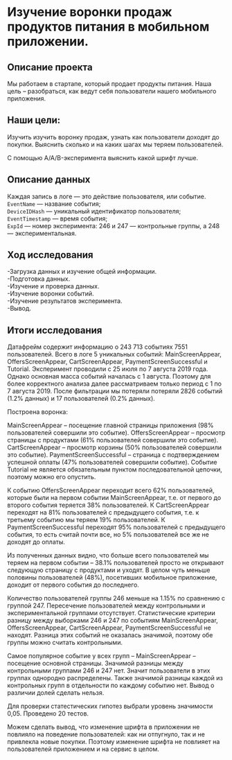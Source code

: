 # Изучение воронки продаж продуктов питания в мобильном приложении.
## Описание проекта
Мы работаем в стартапе, который продает продукты питания. Наша цель – разобраться, как ведут себя пользователи нашего мобильного приложения.

## Наши цели:

Изучить изучить воронку продаж, узнать как пользователи доходят до покупки. Выяснить сколько и на каких шагах мы теряем пользователей.

С помощью A/A/B-эксперимента выяснить какой шрифт лучше.

## Описание данных
Каждая запись в логе — это действие пользователя, или событие.\
`EventName` — название события;\
`DeviceIDHash` — уникальный идентификатор пользователя;\
`EventTimestamp` — время события;\
`ExpId` — номер эксперимента: 246 и 247 — контрольные группы, а 248 — экспериментальная.

## Ход исследования

-Загрузка данных и изучение общей информации.\
-Подготовка данных.\
-Изучение и проверка данных.\
-Изучение воронки событий.\
-Изучение результатов эксперимента.\
-Вывод.
## Итоги исследования
Датафрейм содержит информацию о 243 713 событиях 7551 пользователей. Всего в логе 5 уникальных событий: MainScreenAppear, OffersScreenAppear, CartScreenAppear, PaymentScreenSuccessful и Tutorial.
Эксперимент проводили с 25 июля по 7 августа 2019 года. Однако основная масса событий началась с 1 августа. Поэтому для более корректного анализа далее рассматриваем только период с 1 по 7 августа 2019. После фильтрации мы потеряли потеряли 2826 событий (1.2% данных) и 17 пользователей (0.2% данных).

Построена воронка:

MainScreenAppear – посещение главной страницы приложения (98% пользователей совершили это событие). OffersScreenAppear – просмотр страницы с продуктами (61% пользователей совершили это событие). CartScreenAppear – просмотр корзины (50% пользователей совершили это событие). PaymentScreenSuccessful – страница с подтверждением успешной оплаты (47% пользователей совершили событие). Cобытие Tutorial не является обязательным пунктом последовательной цепочки, поэтому можно его опустить.

К событию OffersScreenAppear переходит всего 62% пользователей, которые были на первом событии MainScreenAppear, т.е. от первого до второго события теряется 38% пользователей. К CartScreenAppear переходят на 81% пользователей с предыдущего события, т.е. к третьему событию мы теряем 19% пользователей. К PaymentScreenSuccessful переходят 95% пользователей с предыдущего события, то есть считай почти все, но 5% пользователей все же не доходят до оплаты.

Из полученных данных видно, что больше всего пользователей мы теряем на первом событии – 38.1% пользователей просто не открывают следующую страницу с продуктами и уходят. В целом чуть меньше половины пользователей (48%), посетивших мобильное приложение, доходит от первого события до последнего.

Количество пользователей группы 246 меньше на 1.15% по сравнению с группой 247. Пересечение пользователей между контрольными и экспериментальной группами отсутствует. Статистические критерии разницу между выборками 246 и 247 по событиям MainScreenAppear, OffersScreenAppear, CartScreenAppear, PaymentScreenSuccessful не находят. Разница этих событий не оказалась значимой, поэтому обе группы можно считать контрольными.

Самое популярное событие у всех групп – MainScreenAppear – посещение основной страницы. Значимой разницы между контрольными группами 246 и 247 нет. Значит пользователи в этих группах однородно распределены. Также значимой разницы каждой из контрольных групп в отдельности по каждому событию нет. Вывод о различии долей сделать нельзя.

Для проверки статестических гипотез выбрали уровень значимости 0,05. Проведено 20 тестов.

Можем сделать вывод, что изменение шрифта в приложении не повлияло на поведение пользователей: как ни отпугнуло, так и не привлекла новые покупки. Поэтому изменение шрифта не повлияет на пользователей приложением и на сервис в целом.
